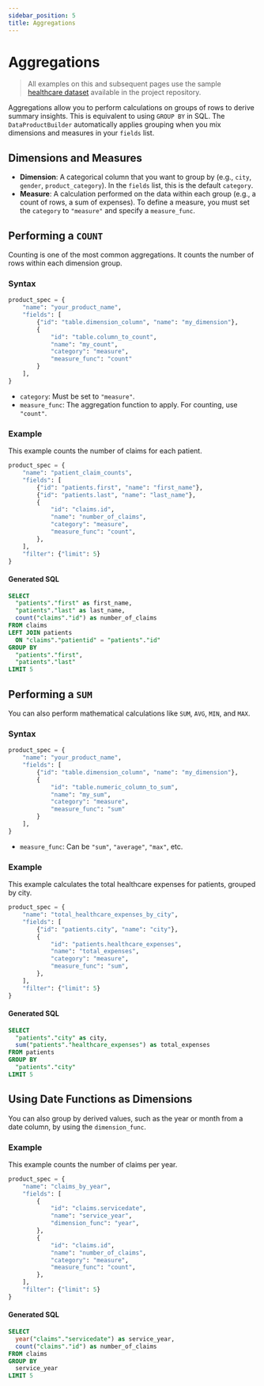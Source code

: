 ```yaml
---
sidebar_position: 5
title: Aggregations
---
```


# Aggregations

> All examples on this and subsequent pages use the sample [healthcare dataset](https-://github.com/Intugle/data-tools/tree/main/sample_data/healthcare) available in the project repository.

Aggregations allow you to perform calculations on groups of rows to derive summary insights. This is equivalent to using `GROUP BY` in SQL. The `DataProductBuilder` automatically applies grouping when you mix dimensions and measures in your `fields` list.

## Dimensions and Measures

-   **Dimension**: A categorical column that you want to group by (e.g., `city`, `gender`, `product_category`). In the `fields` list, this is the default `category`.
-   **Measure**: A calculation performed on the data within each group (e.g., a count of rows, a sum of expenses). To define a measure, you must set the `category` to `"measure"` and specify a `measure_func`.

## Performing a `COUNT`

Counting is one of the most common aggregations. It counts the number of rows within each dimension group.

### Syntax

```python
product_spec = {
    "name": "your_product_name",
    "fields": [
        {"id": "table.dimension_column", "name": "my_dimension"},
        {
            "id": "table.column_to_count",
            "name": "my_count",
            "category": "measure",
            "measure_func": "count"
        }
    ],
}
```

-   `category`: Must be set to `"measure"`.
-   `measure_func`: The aggregation function to apply. For counting, use `"count"`.

### Example

This example counts the number of claims for each patient.

```python
product_spec = {
    "name": "patient_claim_counts",
    "fields": [
        {"id": "patients.first", "name": "first_name"},
        {"id": "patients.last", "name": "last_name"},
        {
            "id": "claims.id",
            "name": "number_of_claims",
            "category": "measure",
            "measure_func": "count",
        },
    ],
    "filter": {"limit": 5}
}
```

#### Generated SQL

```sql
SELECT
  "patients"."first" as first_name,
  "patients"."last" as last_name,
  count("claims"."id") as number_of_claims
FROM claims
LEFT JOIN patients
  ON "claims"."patientid" = "patients"."id"
GROUP BY
  "patients"."first",
  "patients"."last"
LIMIT 5
```

## Performing a `SUM`

You can also perform mathematical calculations like `SUM`, `AVG`, `MIN`, and `MAX`.

### Syntax

```python
product_spec = {
    "name": "your_product_name",
    "fields": [
        {"id": "table.dimension_column", "name": "my_dimension"},
        {
            "id": "table.numeric_column_to_sum",
            "name": "my_sum",
            "category": "measure",
            "measure_func": "sum"
        }
    ],
}
```

-   `measure_func`: Can be `"sum"`, `"average"`, `"max"`, etc.

### Example

This example calculates the total healthcare expenses for patients, grouped by city.

```python
product_spec = {
    "name": "total_healthcare_expenses_by_city",
    "fields": [
        {"id": "patients.city", "name": "city"},
        {
            "id": "patients.healthcare_expenses",
            "name": "total_expenses",
            "category": "measure",
            "measure_func": "sum",
        },
    ],
    "filter": {"limit": 5}
}
```

#### Generated SQL

```sql
SELECT
  "patients"."city" as city,
  sum("patients"."healthcare_expenses") as total_expenses
FROM patients
GROUP BY
  "patients"."city"
LIMIT 5
```

## Using Date Functions as Dimensions

You can also group by derived values, such as the year or month from a date column, by using the `dimension_func`.

### Example

This example counts the number of claims per year.

```python
product_spec = {
    "name": "claims_by_year",
    "fields": [
        {
            "id": "claims.servicedate",
            "name": "service_year",
            "dimension_func": "year",
        },
        {
            "id": "claims.id",
            "name": "number_of_claims",
            "category": "measure",
            "measure_func": "count",
        },
    ],
    "filter": {"limit": 5}
}
```

#### Generated SQL

```sql
SELECT
  year("claims"."servicedate") as service_year,
  count("claims"."id") as number_of_claims
FROM claims
GROUP BY
  service_year
LIMIT 5
```

